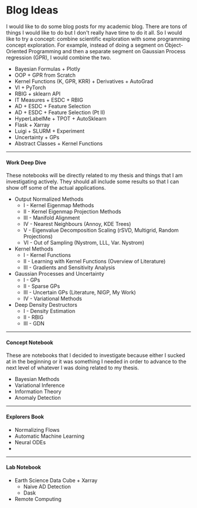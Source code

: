 # Blog Ideas

I would like to do some blog posts for my academic blog. There are tons of things I would like to do but I don't really have time to do it all. So I would like to try a concept: combine scientific exploration with some programming concept exploration. For example, instead of doing a segment on Object-Oriented Programming and then a separate segment on Gaussian Process regression (GPR), I would combine the two.

* Bayesian Formulas + Plotly
* OOP + GPR from Scratch
* Kernel Functions (K, GPR, KRR) + Derivatives + AutoGrad
* VI + PyTorch
* RBIG + sklearn API
* IT Measures + ESDC + RBIG
* AD + ESDC + Feature Selection
* AD + ESDC + Feature Selection (Pt II)
* HyperLabelMe + TPOT + AutoSklearn
* Flask + Xarray
* Luigi + SLURM + Experiment
* Uncertainty + GPs
* Abstract Classes + Kernel Functions

---
#### Work Deep Dive

These notebooks will be directly related to my thesis and things that I am investigating actively. They should all include some results so that I can show off some of the actual applications.

* Output Normalized Methods
  * I - Kernel Eigenmap Methods
  * II - Kernel Eigenmap Projection Methods
  * III - Manifold Alignment
  * IV - Nearest Neighbours (Annoy, KDE Trees)
  * V - Eigenvalue Decomposition Scaling (rSVD, Multigrid, Random Projections)
  * VI - Out of Sampling (Nystrom, LLL, Var. Nystrom)
* Kernel Methods
  * I - Kernel Functions
  * II - Learning with Kernel Functions (Overview of Literature)
  * III - Gradients and Sensitivity Analysis
* Gaussian Processes and Uncertainty
  * I - GPs
  * II - Sparse GPs
  * III - Uncertain GPs (Literature, NIGP, My Work)
  * IV - Variational Methods
* Deep Density Destructors
  * I - Density Estimation
  * II - RBIG
  * III - GDN

---
#### Concept Notebook

These are notebooks that I decided to investigate because either I sucked at in the beginning or it was something I needed in order to advance to the next level of whatever I was doing related to my thesis.

* Bayesian Methods
* Variational Inference
* Information Theory
* Anomaly Detection

---
#### Explorers Book

* Normalizing Flows
* Automatic Machine Learning
* Neural ODEs
* 

---
#### Lab Notebook

* Earth Science Data Cube + Xarray
  * Naive AD Detection
  * Dask
* Remote Computing

